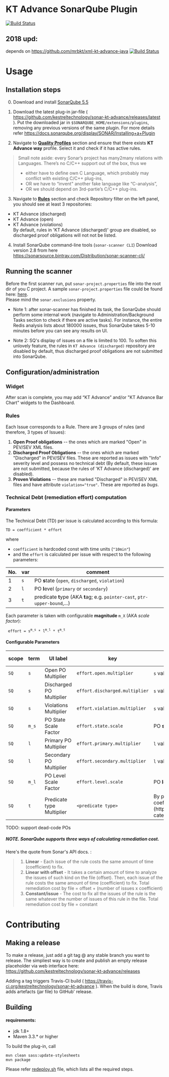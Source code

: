 # KT Advance SonarQube Plugin
[![Build Status](https://travis-ci.org/kestreltechnology/sonar-kt-advance.svg?branch=master)](https://travis-ci.org/kestreltechnology/sonar-kt-advance)
## 2018 upd:
depends on https://github.com/mrbkt/xml-kt-advance-java [![Build Status](https://travis-ci.org/mrbkt/xml-kt-advance-java.svg?branch=master)](https://travis-ci.org/mrbkt/xml-kt-advance-java)



# Usage
## Installation steps

0. Download and install [SonarQube 5.5](https://sonarsource.bintray.com/Distribution/sonarqube/sonarqube-5.5.zip)

1. Download the latest plug-in jar-file ( https://github.com/kestreltechnology/sonar-kt-advance/releases/latest ). 
Put the downloaded jar in `$SONARQUBE_HOME/extensions/plugins`, removing any previous versions of the same plugin. For more details refer https://docs.sonarqube.org/display/SONAR/Installing+a+Plugin


2. Navigate to [**Quality Profiles**](http://localhost:9000/profiles) section and ensure that there exists **KT Advance way** profile. Select it and check if it has active rules.

>Small note aside: every Sonar’s project has many2many relations with Languages. There’s no C/C++ support out of the box, thus we
>- either have to define own C Language, which probably may conflict with existing C/C++ plug-ins,
>- OR we have to “invent" another fake language like “C-analysis”,
>- OR we should depend on 3rd-partie’s C/C++ plug-ins.

3. Navigate to [**Rules**](http://localhost:9000/coding_rules) section and check Repository filter on the left panel, you should see at least 3 repositories:
  - KT Advance (discharged)
  - KT Advance (open)
  - KT Advance (violations)  
By default, rules in 'KT Advance (discharged)' group are disabled, so discharged proof obligations will not not be listed.

4. Install SonarQube command-line tools (`sonar-scanner CLI`)
Download version 2.8 from here https://sonarsource.bintray.com/Distribution/sonar-scanner-cli/

## Running the scanner
 
Before the first scanner run, put `sonar-project.properties` file into the root dir of you C project. A sample `sonar-project.properties` file could be found here: [here](docs/sample.sonar-project.properties).  
Please mind the `sonar.exclusions` property.


  - Note 1:  after sonar-scanner has finished its task, the SonarQube should perform some internal work (navigate to Administration/Background Tasks section to check if there are active tasks). For instance, the entire Redis analysis lists about 180000 issues, thus SonarQube takes 5-10 minutes before you can see any results on UI.

  - Note 2: SQ's display of issues on a file is limited to 100. To soften this unlovely feature, the rules in `KT Advance (discharged)` repository are disabled by default, thus discharged proof obligations are not submitted into SonarQube.


## Configuration/administration

### Widget
After scan is complete, you may add “KT Advance” and/or "KT Advance Bar Chart" widgets to the Dashboard.

### Rules

Each Issue corresponds to a Rule. There are 3 groups of rules (and therefore, 3 types of Issues):

1. **Open Proof obligations** -- the ones which are marked "Open" in PEV/SEV XML files.
2. **Discharged Proof Obligations** -- the ones which are marked "Discharged" in PEV/SEV files. These are reported as issues with "Info" severity level and possess no technical debt (By default, these issues are not submitted, because the rules of  'KT Advance (discharged)' are disabled).
3. **Proven Violations** -- these are marked "Discharged" in PEV/SEV XML files and have attribute `violation="true"`. These are reported as *bugs*.

### Technical Debt (remediation effort) computation
#### Parameters
The Technical Debt (TD) per issue is calculated according to this formula:

	TD = coefficient * effort
where
  - `coefficient` is hardcoded const with time units (`"10min"`)
  -  and the `effort` is calculated per issue with respect to the following parameters:

 No. | var | comment
---- | --- | -------
1 | `s` | PO **s**tate (`open`, `discharged`, `violation`)
2 | `l` | PO **l**evel (`primary` or `secondary`)
3 | `t` | predicate **t**ype (AKA **t**ag; e.g. `pointer-cast`, `ptr-upper-bound`,...)

Each parameter is taken with configurable **magnitude** `m_X` (AKA *scale factor*):

<code>		effort = s<sup>m_s</sup> * l<sup>m_l</sup> * t<sup>m_t</sup>  </code>

#### Configurable Parameters

 scope | term | UI label  | key | comment | default value
------ | ---- | --------- | --- | ------- | -------------
`SQ` | `s` | Open PO Multiplier | `effort.open.multiplier` | `s` value for **open** Proof Obligations | `2.0`
`SQ` | `s` | Discharged PO Multiplier | `effort.discharged.multiplier` | `s` value for **discharged** Proof Obligations | `0.0`
`SQ` | `s` | Violations Multiplier | `effort.violation.multiplier` | `s` value for proven **violations** | `10.0`
`SQ` | `m_s` | PO State Scale Factor | `effort.state.scale` | PO **s**tate scale factor | `0.5`
`SQ` | `l` |  Primary PO Multiplier | `effort.primary.multiplier` | `l` value for **primary** proof obligations | `2.0`
`SQ` | `l` |  Secondary PO Multiplier | `effort.secondary.multiplier` | `l` value for **secondary** proof obligations | `4.0`
`SQ` | `m_l` |  PO Level Scale Factor | `effort.level.scale` | PO **l**evel scale factor | `0.5`
`SQ` | `t` |  Predicate type Multiplier | `<predicate type>`  | By predicate-**t**ype multiplier. There are 31 by-predicate coefficients, which could be tuned via (http://localhost:9000/settings?category=technicaldebt&subcategory=efforts.by.predicate). 
 
TODO: support dead-code POs 

##### NOTE. SonarQube supports three ways of calculating remediation cost.
Here's the quote from Sonar's API docs. :

> 1. **Linear** - Each issue of the rule costs the same amount of time (coefficient) to fix.
> 2. **Linear with offset** - It takes a certain amount of time to analyze the issues of such kind on the file (offset). Then, each issue of the rule costs the same amount of time (coefficient) to fix. Total remediation cost by file = offset + (number of issues x coefficient)
> 3. **Constant/issue** - The cost to fix all the issues of the rule is the same whatever the number of issues of this rule in the file. Total remediation cost by file = constant



# Contributing
## Making a release
To make a release, just add a git tag @ any stable branch you want to release.
The simpliest way is to create and publish an empty release placeholder via web interface here:
https://github.com/kestreltechnology/sonar-kt-advance/releases

Adding a tag triggers Travis-CI build ( https://travis-ci.org/kestreltechnology/sonar-kt-advance ). When the build is done, Travis adds artefacts (jar file) to GitHub' release.

## Building
#### requirements:
- jdk 1.8+
- Maven 3.3.* or higher  


To build the plug-in, call 
```
mvn clean sass:update-stylesheets
mvn package
``` 
Please refer [redeploy.sh](redeploy.sh) file, which lists all the required steps.
